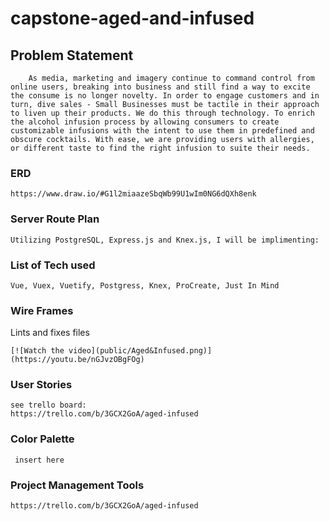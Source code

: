 # capstone-aged-and-infused

## Problem Statement
```
	As media, marketing and imagery continue to command control from online users, breaking into business and still find a way to excite the consume is no longer novelty. In order to engage customers and in turn, dive sales - Small Businesses must be tactile in their approach to liven up their products. We do this through technology. To enrich the alcohol infusion process by allowing consumers to create customizable infusions with the intent to use them in predefined and obscure cocktails. With ease, we are providing users with allergies, or different taste to find the right infusion to suite their needs.

```

### ERD 
<!-- Compiles and hot-reloads for development -->
```
https://www.draw.io/#G1l2miaazeSbqWb99U1wIm0NG6dQXh8enk
```

### Server Route Plan
<!-- Compiles and minifies for production -->
```
Utilizing PostgreSQL, Express.js and Knex.js, I will be implimenting:

```

### List of Tech used
<!-- Run your tests -->
```
Vue, Vuex, Vuetify, Postgress, Knex, ProCreate, Just In Mind
```

### Wire Frames
Lints and fixes files
```
[![Watch the video](public/Aged&Infused.png)](https://youtu.be/nGJvzOBgFOg)
```

### User Stories
```
see trello board:
https://trello.com/b/3GCX2GoA/aged-infused
```
### Color Palette 
```
 insert here
```
### Project Management Tools
```
https://trello.com/b/3GCX2GoA/aged-infused
```